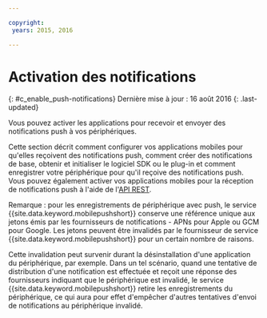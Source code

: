 ```yaml
---

copyright:
 years: 2015, 2016

---
```


# Activation des notifications
{: #c_enable_push-notifications}
Dernière mise à jour : 16 août 2016
{: .last-updated}

Vous pouvez activer les applications pour recevoir et envoyer des notifications push à vos périphériques.

Cette section décrit comment configurer vos applications mobiles pour qu'elles reçoivent des notifications push, comment créer des notifications de base, obtenir et initialiser le logiciel SDK ou le plug-in et comment enregistrer votre périphérique pour qu'il reçoive des notifications push. Vous pouvez également activer vos applications mobiles pour la réception de notifications push à l'aide de l'[API REST](t_restapi.html).

Remarque : pour les enregistrements de périphérique avec push, le service {{site.data.keyword.mobilepushshort}} conserve une référence unique aux jetons émis par les fournisseurs de notifications - APNs pour Apple ou GCM pour Google. Les jetons peuvent être invalidés par le fournisseur de service {{site.data.keyword.mobilepushshort}} pour un certain nombre de raisons. 

Cette invalidation peut survenir durant la désinstallation d'une application du périphérique, par exemple. Dans un tel scénario, quand une tentative de distribution d'une notification est effectuée et reçoit une réponse des fournisseurs indiquant que le périphérique est invalidé, le service {{site.data.keyword.mobilepushshort}} retire les enregistrements du périphérique, ce qui aura pour effet d'empêcher d'autres tentatives d'envoi de notifications au périphérique invalidé.
